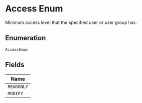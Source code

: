 
# Access Enum

Minimum access level that the specified user or user group has.

## Enumeration

`AccessEnum`

## Fields

| Name |
|  --- |
| `READONLY` |
| `MODIFY` |

